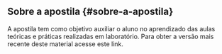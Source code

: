 ## Sobre a apostila {#sobre-a-apostila}

A apostila tem como objetivo auxiliar o aluno no aprendizado das aulas teóricas e práticas realizadas em laboratório. Para obter a versão mais recente deste material acesse este link.


